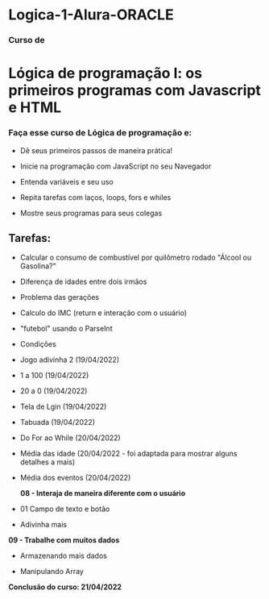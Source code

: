 # Logica-1-Alura-ORACLE

### Curso de
# Lógica de programação I: os primeiros programas com Javascript e HTML

### Faça esse curso de Lógica de programação e:

- Dê seus primeiros passos de maneira prática!

- Inicie na programação com JavaScript no seu Navegador

- Entenda variáveis e seu uso

- Repita tarefas com laços, loops, fors e whiles

- Mostre seus programas para seus colegas

## Tarefas:

- Calcular o consumo de combustível por quilômetro rodado "Álcool ou Gasolina?"

- Diferença de idades entre dois irmãos 

- Problema das gerações

- Calculo do IMC (return e interação com o usuário)

- "futebol" usando o ParseInt

- Condições 

- Jogo adivinha 2 (19/04/2022)

- 1 a 100  (19/04/2022)

- 20 a 0  (19/04/2022)

- Tela de Lgin  (19/04/2022)

- Tabuada  (19/04/2022)

- Do For ao While (20/04/2022)

- Média das idade (20/04/2022 - foi adaptada para mostrar alguns detalhes a mais)

- Média dos eventos (20/04/2022)

   **08 -  Interaja de maneira diferente com o usuário**

- 01 Campo de texto e botão   

- Adivinha mais

**09  - Trabalhe com muitos dados**

- Armazenando mais dados 

- Manipulando Array

**Conclusão do curso: 21/04/2022**